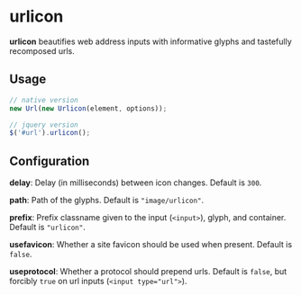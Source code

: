 # urlicon

**urlicon** beautifies web address inputs with informative glyphs and tastefully recomposed urls.

## Usage

```js
// native version
new Url(new Urlicon(element, options));
```

```js
// jquery version
$('#url').urlicon();
```

## Configuration

**delay**: Delay (in milliseconds) between icon changes. Default is `300`.

**path**: Path of the glyphs. Default is `"image/urlicon"`.

**prefix**: Prefix classname given to the input (`<input>`), glyph, and container. Default is `"urlicon"`.

**usefavicon**: Whether a site favicon should be used when present. Default is `false`.

**useprotocol**: Whether a protocol should prepend urls. Default is `false`, but forcibly `true` on url inputs (`<input type="url">`).